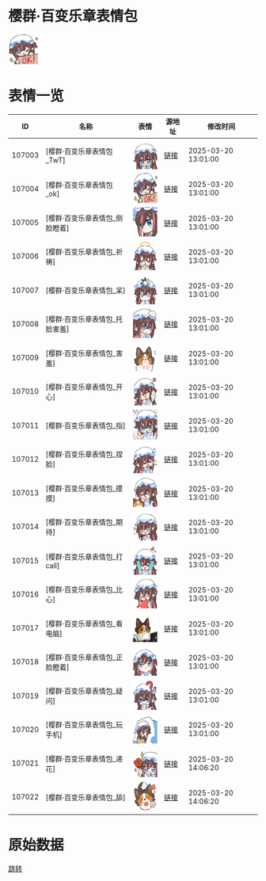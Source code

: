 # 樱群·百变乐章表情包

<img src="./cover.png" height="60" alt="cover" />

# 表情一览

|ID|名称|表情|源地址|修改时间|
|----|----|----|----|----|
|107003|[樱群·百变乐章表情包_TwT]|<img src="./pic/107003_%5B樱群·百变乐章表情包_TwT%5D.png" height="60" alt="TwT"/>|[链接](https://i0.hdslb.com/bfs/garb/166f6b4466dda1351e866f156250d9fe53092643.png)|2025-03-20 13:01:00|
|107004|[樱群·百变乐章表情包_ok]|<img src="./pic/107004_%5B樱群·百变乐章表情包_ok%5D.png" height="60" alt="ok"/>|[链接](https://i0.hdslb.com/bfs/garb/e9c513c8b4e9788ec8ad4a5673df9d82cae4ec52.png)|2025-03-20 13:01:00|
|107005|[樱群·百变乐章表情包_侧脸瞪着]|<img src="./pic/107005_%5B樱群·百变乐章表情包_侧脸瞪着%5D.png" height="60" alt="侧脸瞪着"/>|[链接](https://i0.hdslb.com/bfs/garb/0822bf107bf37d274d8d09efbd825d04325c627e.png)|2025-03-20 13:01:00|
|107006|[樱群·百变乐章表情包_祈祷]|<img src="./pic/107006_%5B樱群·百变乐章表情包_祈祷%5D.png" height="60" alt="祈祷"/>|[链接](https://i0.hdslb.com/bfs/garb/39f844dc7c8ee0ab376e87fae887d1f2d7f259cd.png)|2025-03-20 13:01:00|
|107007|[樱群·百变乐章表情包_呆]|<img src="./pic/107007_%5B樱群·百变乐章表情包_呆%5D.png" height="60" alt="呆"/>|[链接](https://i0.hdslb.com/bfs/garb/ab93fa16459f0b6f3ef521c21f519593894c730f.png)|2025-03-20 13:01:00|
|107008|[樱群·百变乐章表情包_托脸害羞]|<img src="./pic/107008_%5B樱群·百变乐章表情包_托脸害羞%5D.png" height="60" alt="托脸害羞"/>|[链接](https://i0.hdslb.com/bfs/garb/ca2be112765749ceb45d47ed650bba9d429c9ea8.png)|2025-03-20 13:01:00|
|107009|[樱群·百变乐章表情包_害羞]|<img src="./pic/107009_%5B樱群·百变乐章表情包_害羞%5D.png" height="60" alt="害羞"/>|[链接](https://i0.hdslb.com/bfs/garb/965ac1add92f87b13e5f1643e5a248b7614042d1.png)|2025-03-20 13:01:00|
|107010|[樱群·百变乐章表情包_开心]|<img src="./pic/107010_%5B樱群·百变乐章表情包_开心%5D.png" height="60" alt="开心"/>|[链接](https://i0.hdslb.com/bfs/garb/5bbd87be2b1f5f88ee5cb5ff9ab103c53f551022.png)|2025-03-20 13:01:00|
|107011|[樱群·百变乐章表情包_指]|<img src="./pic/107011_%5B樱群·百变乐章表情包_指%5D.png" height="60" alt="指"/>|[链接](https://i0.hdslb.com/bfs/garb/2eb8e26edbdad175eb1e4423f2ba5c329ba60322.png)|2025-03-20 13:01:00|
|107012|[樱群·百变乐章表情包_捏脸]|<img src="./pic/107012_%5B樱群·百变乐章表情包_捏脸%5D.png" height="60" alt="捏脸"/>|[链接](https://i0.hdslb.com/bfs/garb/4c290ba57473c4c99f53df76586fe4ec3f456ae9.png)|2025-03-20 13:01:00|
|107013|[樱群·百变乐章表情包_摸摸]|<img src="./pic/107013_%5B樱群·百变乐章表情包_摸摸%5D.png" height="60" alt="摸摸"/>|[链接](https://i0.hdslb.com/bfs/garb/a731f794ae30fc8ed2c0df1598b687d7f46344d7.png)|2025-03-20 13:01:00|
|107014|[樱群·百变乐章表情包_期待]|<img src="./pic/107014_%5B樱群·百变乐章表情包_期待%5D.png" height="60" alt="期待"/>|[链接](https://i0.hdslb.com/bfs/garb/d058564f86dd1c749e8ab2f32ba9b58e35b44d5c.png)|2025-03-20 13:01:00|
|107015|[樱群·百变乐章表情包_打call]|<img src="./pic/107015_%5B樱群·百变乐章表情包_打call%5D.png" height="60" alt="打call"/>|[链接](https://i0.hdslb.com/bfs/garb/f0d759eb926e9a56d1f3bfd7ec3d8406ec2ffd68.png)|2025-03-20 13:01:00|
|107016|[樱群·百变乐章表情包_比心]|<img src="./pic/107016_%5B樱群·百变乐章表情包_比心%5D.png" height="60" alt="比心"/>|[链接](https://i0.hdslb.com/bfs/garb/c3bcd447fb9b898a80e97a1a017422cfa279e164.png)|2025-03-20 13:01:00|
|107017|[樱群·百变乐章表情包_看电脑]|<img src="./pic/107017_%5B樱群·百变乐章表情包_看电脑%5D.png" height="60" alt="看电脑"/>|[链接](https://i0.hdslb.com/bfs/garb/75b1a7b69549d1e2d093feb6be849c72a5ae28b6.png)|2025-03-20 13:01:00|
|107018|[樱群·百变乐章表情包_正脸瞪着]|<img src="./pic/107018_%5B樱群·百变乐章表情包_正脸瞪着%5D.png" height="60" alt="正脸瞪着"/>|[链接](https://i0.hdslb.com/bfs/garb/15ddaab9069b40565832efa8c5bb709e47f12197.png)|2025-03-20 13:01:00|
|107019|[樱群·百变乐章表情包_疑问]|<img src="./pic/107019_%5B樱群·百变乐章表情包_疑问%5D.png" height="60" alt="疑问"/>|[链接](https://i0.hdslb.com/bfs/garb/c2f784fa8ec2526cc8eead6f4de594646bb332dd.png)|2025-03-20 13:01:00|
|107020|[樱群·百变乐章表情包_玩手机]|<img src="./pic/107020_%5B樱群·百变乐章表情包_玩手机%5D.png" height="60" alt="玩手机"/>|[链接](https://i0.hdslb.com/bfs/garb/100dfefb2975ce5d00c49ca22cbfa18f422290f3.png)|2025-03-20 13:01:00|
|107021|[樱群·百变乐章表情包_递花]|<img src="./pic/107021_%5B樱群·百变乐章表情包_递花%5D.png" height="60" alt="递花"/>|[链接](https://i0.hdslb.com/bfs/garb/3747c6f7f347859ac70a966ecc6809b5ccf10cb7.png)|2025-03-20 14:06:20|
|107022|[樱群·百变乐章表情包_舔]|<img src="./pic/107022_%5B樱群·百变乐章表情包_舔%5D.png" height="60" alt="舔"/>|[链接](https://i0.hdslb.com/bfs/garb/4669790da571fa976c85438b8e35e556ce6b1829.png)|2025-03-20 14:06:20|

# 原始数据

[跳转](./raw.json)


